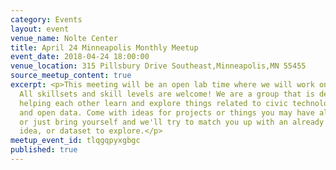 ```yaml
---
category: Events
layout: event
venue_name: Nolte Center
title: April 24 Minneapolis Monthly Meetup
event_date: 2018-04-24 18:00:00
venue_location: 315 Pillsbury Drive Southeast,Minneapolis,MN 55455
source_meetup_content: true
excerpt: <p>This meeting will be an open lab time where we will work on projects.
  All skillsets and skill levels are welcome! We are a group that is dedicated to
  helping each other learn and explore things related to civic technology, open government,
  and open data. Come with ideas for projects or things you may have already started,
  or just bring yourself and we'll try to match you up with an already existing project,
  idea, or dataset to explore.</p>
meetup_event_id: tlqgqpyxgbgc
published: true
---
```

